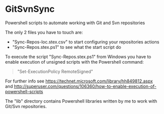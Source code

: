 # GitSvnSync
Powershell scripts to automate working with Git and Svn repositories

The only 2 files you have to touch are:
* "Sync-Repos-loc.stex.csv" to start configuring your repositories actions
* "Sync-Repos.stex.ps1" to see what the start script do

To execute the script "Sync-Repos.stex.ps1" from Windows you have to enable
execution of unsigned scripts with the Powershell command:
> "Set-ExecutionPolicy RemoteSigned"

For further info see https://technet.microsoft.com/library/hh849812.aspx and 
http://superuser.com/questions/106360/how-to-enable-execution-of-powershell-scripts

The "lib" directory contains Powershell libraries written by me to work with Git/Svn repositories.
